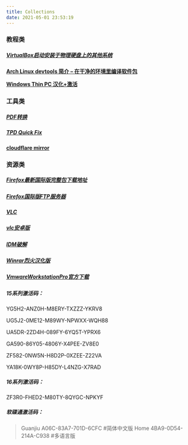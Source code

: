 ```yaml
---
title: Collections
date: 2021-05-01 23:53:19
---
```


### 教程类

##### **[VirtualBox启动安装于物理硬盘上的其他系统](https://blog.lilydjwg.me/2018/2/14/start-local-other-os-in-virtualbox.212161.html)**

**[Arch Linux devtools 简介 – 在干净的环境里编译软件包](https://felixc.at/2017/08/introduction-to-arch-linux-devtools-build-packages-from-a-clean-chroot/)**

**[Windows Thin PC  汉化+激活](https://www.jianshu.com/p/a996816ca3a2)**

### 工具类

##### [PDF转换](https://pdfcandy.com/)

##### [TPD Quick Fix](https://ptstpd.lenovo.com.cn/home#/index)

**[cloudflare mirror](https://cloudflaremirrors.com/)**

### 资源类

##### [Firefox最新国际版完整包下载地址](https://www.mozilla.org/zh-CN/firefox/all/#product-desktop-release)

##### [Firefox国际版FTP服务器](http://ftp.mozilla.org/pub/firefox/releases/)

##### [VLC](https://mirrors.bfsu.edu.cn/videolan-ftp/vlc/last/)

##### [vlc安卓版](https://mirrors.bfsu.edu.cn/videolan-ftp/vlc-android/)

##### [IDM破解](https://carrotchou.lanzous.com/b0gwopzc)

##### [Winrar烈火汉化版](https://carrotchou.lanzous.com/b0gy490d)

##### [VmwareWorkstationPro官方下载](https://www.vmware.com/products/workstation-pro/workstation-pro-evaluation.html)

##### 15系列激活码：

YG5H2-ANZ0H-M8ERY-TXZZZ-YKRV8

UG5J2-0ME12-M89WY-NPWXX-WQH88

UA5DR-2ZD4H-089FY-6YQ5T-YPRX6

GA590-86Y05-4806Y-X4PEE-ZV8E0

ZF582-0NW5N-H8D2P-0XZEE-Z22VA

YA18K-0WY8P-H85DY-L4NZG-X7RAD

##### 16系列激活码：

ZF3R0-FHED2-M80TY-8QYGC-NPKYF

##### 软碟通激活码：

> Guanjiu	A06C-83A7-701D-6CFC		#简体中文版
> Home	4BA9-0D54-214A-C938		#多语言版